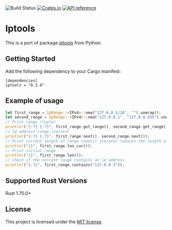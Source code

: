 ![Build Status](https://github.com/deniskore/iptools/actions/workflows/rust.yml/badge.svg)
[![Crates.io](https://img.shields.io/crates/v/iptools.svg)](https://crates.io/crates/iptools)
[![API reference](https://docs.rs/iptools/badge.svg)](https://docs.rs/iptools)

# Iptools

This is a port of package [iptools](https://github.com/bd808/python-iptools) from Python.

## Getting Started
Add the following dependency to your Cargo manifest:
```
[dependencies]
iptools = "0.3.0"
```

## Example of usage
```rust
let first_range = IpRange::<IPv4>::new("127.0.0.1/16", "").unwrap();
let second_range = IpRange::<IPv4>::new("127.0.0.1", "127.0.0.255").unwrap();
// Print range (tuple)
println!("{:?} {:?}", first_range.get_range(), second_range.get_range());
// Ip address range iterator
println!("{:?} {:?}", first_range.next(), second_range.next());
// Print current length of range (next() iterator reduces the length of range)
println!("{}", first_range.len_cur());
// Print initial range
println!("{}", first_range.len());
// Сheck if the current range contains an ip address
println!("{:?}", first_range.contains("127.0.0.3"));
```

## Supported Rust Versions
Rust 1.70.0+

## License

This project is licensed under the [MIT license](LICENSE).
